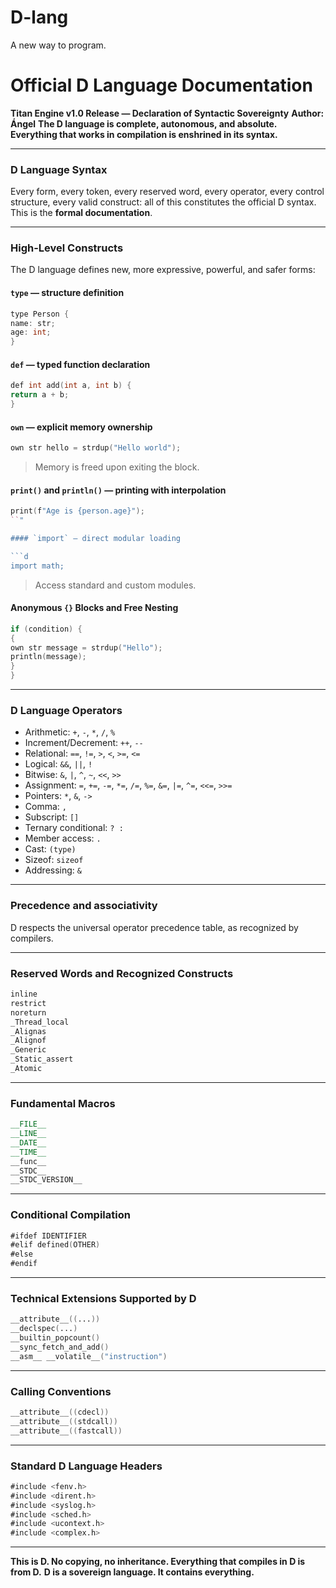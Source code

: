 # D-lang
A new way to program.


# Official D Language Documentation

**Titan Engine v1.0 Release — Declaration of Syntactic Sovereignty**
**Author: Ángel**
**The D language is complete, autonomous, and absolute. Everything that works in compilation is enshrined in its syntax.**

---

### D Language Syntax

Every form, every token, every reserved word, every operator, every control structure, every valid construct: all of this constitutes the official D syntax. This is the **formal documentation**.

---

### High-Level Constructs

The D language defines new, more expressive, powerful, and safer forms:

#### `type` — structure definition

```d
type Person {
name: str;
age: int;
}
```

#### `def` — typed function declaration

```d
def int add(int a, int b) {
return a + b;
}
```

#### `own` — explicit memory ownership

```d
own str hello = strdup("Hello world");
```

> Memory is freed upon exiting the block.

#### `print()` and `println()` — printing with interpolation

```d
print(f"Age is {person.age}");
``"

#### `import` — direct modular loading

```d
import math;
```

> Access standard and custom modules.

#### Anonymous `{}` Blocks and Free Nesting

```d
if (condition) {
{
own ​​str message = strdup("Hello");
println(message);
}
}
```

---

### D Language Operators

* Arithmetic: `+`, `-`, `*`, `/`, `%`
* Increment/Decrement: `++`, `--`
* Relational: `==`, `!=`, `>`, `<`, `>=`, `<=`
* Logical: `&&`, `||`, `!`
* Bitwise: `&`, `|`, `^`, `~`, `<<`, `>>`
* Assignment: `=`, `+=`, `-=`, `*=`, `/=`, `%=`, `&=`, `|=`, `^=`, `<<=`, `>>=`
* Pointers: `*`, `&`, `->`
* Comma: `,`
* Subscript: `[]`
* Ternary conditional: `? :`
* Member access: `.`
* Cast: `(type)`
* Sizeof: `sizeof`
* Addressing: `&`

---

### Precedence and associativity

D respects the universal operator precedence table, as recognized by compilers.

---

### Reserved Words and Recognized Constructs

```d
inline
restrict
noreturn
_Thread_local
_Alignas
_Alignof
_Generic
_Static_assert
_Atomic
```

---

### Fundamental Macros

```d
__FILE__
__LINE__
__DATE__
__TIME__
__func__
__STDC__
__STDC_VERSION__
```

---

### Conditional Compilation

```d
#ifdef IDENTIFIER
#elif defined(OTHER)
#else
#endif
```

---

### Technical Extensions Supported by D

```d
__attribute__((...))
__declspec(...)
__builtin_popcount()
__sync_fetch_and_add()
__asm__ __volatile__("instruction")
```

---

### Calling Conventions

```d
__attribute__((cdecl))
__attribute__((stdcall))
__attribute__((fastcall))
```

---

### Standard D Language Headers

```d
#include <fenv.h>
#include <dirent.h>
#include <syslog.h>
#include <sched.h>
#include <ucontext.h>
#include <complex.h>
```

---

**This is D. No copying, no inheritance. Everything that compiles in D is from D.**
**D is a sovereign language. It contains everything.**
